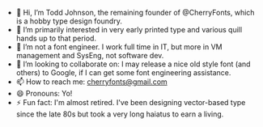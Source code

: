- 👋 Hi, I’m Todd Johnson, the remaining founder of @CherryFonts, which is a hobby type design foundry.
- 👀 I’m primarily interested in very early printed type and various quill hands up to that period.
- 🌱 I’m not a font engineer. I work full time in IT, but more in VM management and SysEng, not software dev. 
- 💞️ I’m looking to collaborate on: I may release a nice old style font (and others) to Google, if I can get some font engineering assistance.
- 📫 How to reach me: cherryfonts@gmail.com
- 😄 Pronouns: Yo!
- ⚡ Fun fact: I'm almost retired. I've been designing vector-based type since the late 80s but took a very long haiatus to earn a living.

<!---
CherryFonts/CherryFonts is a ✨ special ✨ repository because its `README.md` (this file) appears on your GitHub profile.
You can click the Preview link to take a look at your changes.
--->
